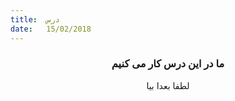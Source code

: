```yaml
---
title:  درس
date:   15/02/2018
---
```


### <center>ما در این درس کار می کنیم</center>
<center>لطفا بعدا بیا</center>